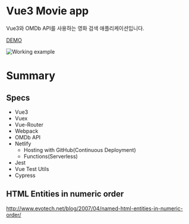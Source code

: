 # Vue3 Movie app

Vue3와 OMDb API를 사용하는 영화 검색 애플리케이션입니다.

[DEMO](https://)

![Working example](https://)

# Summary

## Specs

- Vue3
- Vuex
- Vue-Router
- Webpack
- OMDb API
- Netlify
  - Hosting with GitHub(Continuous Deployment)
  - Functions(Serverless)
- Jest
- Vue Test Utils
- Cypress

## HTML Entities in numeric order

http://www.evotech.net/blog/2007/04/named-html-entities-in-numeric-order/
